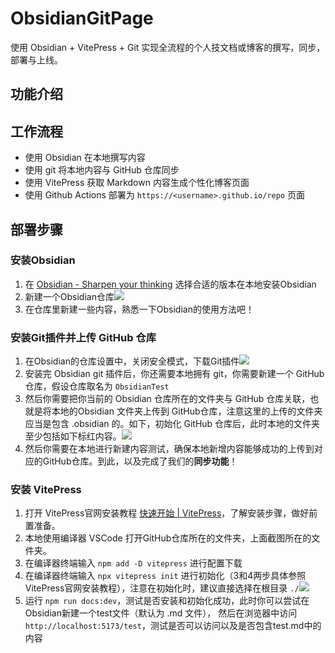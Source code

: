 # ObsidianGitPage

使用 Obsidian + VitePress + Git 实现全流程的个人技文档或博客的撰写，同步，部署与上线。

## 功能介绍


## 工作流程

- 使用 Obsidian 在本地撰写内容
- 使用 git 将本地内容与 GitHub 仓库同步
- 使用 VitePress 获取 Markdown 内容生成个性化博客页面
- 使用 Github Actions 部署为 `https://<username>.github.io/repo` 页面

## 部署步骤

### 安装Obsidian
1. 在 [Obsidian - Sharpen your thinking](https://obsidian.md/) 选择合适的版本在本地安装Obsidian
2. 新建一个Obsidian仓库![](png1.png)
3. 在仓库里新建一些内容，熟悉一下Obsidian的使用方法吧！
### 安装Git插件并上传 GitHub 仓库
1. 在Obsidian的仓库设置中，关闭安全模式，下载Git插件![](png2.png)
2. 安装完 Obsidian git 插件后，你还需要本地拥有 git，你需要新建一个 GitHub 仓库，假设仓库取名为 `ObsidianTest` 
3. 然后你需要把你当前的 Obsidian 仓库所在的文件夹与 GitHub 仓库关联，也就是将本地的Obsidian 文件夹上传到 GitHub仓库，注意这里的上传的文件夹应当是包含 .obsidian 的。如下，初始化 GitHub 仓库后，此时本地的文件夹至少包括如下标红内容。![](1744633542385_d.png)
4. 然后你需要在本地进行新建内容测试，确保本地新增内容能够成功的上传到对应的GitHub仓库。到此，以及完成了我们的**同步功能**！
### 安装 VitePress
1. 打开 VitePress官网安装教程 [快速开始 | VitePress](https://vitepress.dev/zh/guide/getting-started)，了解安装步骤，做好前置准备。
2. 本地使用编译器 VSCode 打开GitHub仓库所在的文件夹，上面截图所在的文件夹。
3. 在编译器终端输入 `npm add -D vitepress` 进行配置下载
4. 在编译器终端输入 `npx vitepress init` 进行初始化（3和4两步具体参照 VitePress官网安装教程），注意在初始化时，建议直接选择在根目录 `./`![](1744634657558_d%203.png)
5. 运行 `npm run docs:dev`，测试是否安装和初始化成功，此时你可以尝试在Obsidian新建一个test文件（默认为 .md 文件）， 然后在浏览器中访问 `http://localhost:5173/test`，测试是否可以访问以及是否包含test.md中的内容